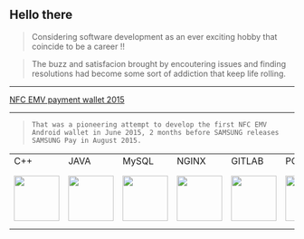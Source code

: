 ## Hello there 

> Considering software development as an ever exciting hobby that coincide to be a career !! 

> The buzz and satisfacion brought by encoutering issues and finding resolutions had become some sort of addiction that keep life rolling. 
---
[NFC EMV payment wallet 2015](https://www.youtube.com/watch?v=5yo0GAMFaXA)
***
> `That was a pioneering attempt to develop the first NFC EMV Android wallet in June 2015, 2 months before SAMSUNG releases SAMSUNG Pay in August 2015.`



</style>
<table>
  <tr>
     <td>C++</td>
     <td>JAVA</td>
     <td>MySQL</td>
     <td>NGINX</td>
     <td>GITLAB</td>
     <td>POSTMAN</td>
     <td>kubernetes</td>
     <td>Docker</td>
     <td>Microservices</td>
     <td>Spring Boot</td>
  </tr>
  <tr>
    <td><img src="https://user-images.githubusercontent.com/102011478/175897213-71d90ae3-09af-48a9-a297-9b2be6db0d62.svg" width="80" height="80" /></td>
    <td><img src="https://user-images.githubusercontent.com/102011478/176021751-5e083718-146e-4f15-9878-7fc77d28a7be.svg" width="80" height="80" /></td>
    <td><img src="https://user-images.githubusercontent.com/102011478/176022521-23515a0f-e90c-49ad-a22b-3fc21f74cab5.svg" width="80" height="80" /></td>
    <td><img src="https://user-images.githubusercontent.com/102011478/176027657-858d6522-a882-46eb-9765-37a95a8e96b8.png" width="80" height="80" /></td>
    <td><img src="https://user-images.githubusercontent.com/102011478/176027684-bbf9403f-ae21-4458-a063-4f3cf1a6aeeb.png" width="80" height="80" /></td>
    <td><img src="https://user-images.githubusercontent.com/102011478/176027724-6d4cab5f-9d5e-4a12-b15a-87168deb01e2.png" width="80" height="80" /></td>
    <td><img src="https://user-images.githubusercontent.com/102011478/176029011-35efaf9d-6660-42a3-9503-a95647e9c52e.png" width="80" height="80" /></td>
    <td><img src="https://user-images.githubusercontent.com/102011478/176029025-bce1875e-68aa-47f1-af25-6f29b9c04f17.png" width="80" height="80" /></td>
    <td><img src="https://user-images.githubusercontent.com/102011478/176029063-c6b290b4-79f4-4b34-9362-e51de747b403.jpg" width="100" height="100" /></td>
    <td><img src="https://user-images.githubusercontent.com/102011478/176030064-fd47702b-a725-4194-89ff-c8e1feb2c170.png" width="100" height="100" /></td>
  </tr>
</table>






<!--
**k3EEE/K3EEE** is a ✨ _special_ ✨ repository because its `README.md` (this file) appears on your GitHub profile.

Here are some ideas to get you started:

- 🔭 I’m currently working on ...
- 🌱 I’m currently learning ...
- 👯 I’m looking to collaborate on ...
- 🤔 I’m looking for help with ...
- 💬 Ask me about ...
- 📫 How to reach me: ...
- 😄 Pronouns: ...
- ⚡ Fun fact: ...
-->
